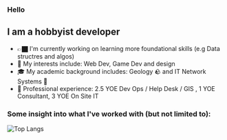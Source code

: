 ### Hello

## I am a hobbyist developer
- 👉🏿 I'm currently working on learning more foundational skills (e.g Data structres and algos)
- 🫦 My interests include: Web Dev, Game Dev and design
- 🎓 My academic background includes: Geology 🪨 and IT Network Systems 🛜
- 👔 Professional experience: 2.5 YOE Dev Ops / Help Desk / GIS , 1 YOE Consultant, 3 YOE On Site IT

### Some insight into what I've worked with (but not limited to):
![Top Langs](https://github-readme-stats.vercel.app/api/top-langs/?username=MMVS-79&theme=transparent&layout=compact&langs_count=20&card_width=1000)
